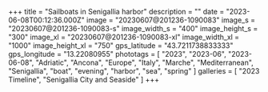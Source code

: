 +++
title = "Sailboats in Senigallia harbor"
description = ""
date = "2023-06-08T00:12:36.000Z"
image = "20230607@201236-1090083"
image_s = "20230607@201236-1090083-s"
image_width_s = "400"
image_height_s = "300"
image_xl = "20230607@201236-1090083-xl"
image_width_xl = "1000"
image_height_xl = "750"
gps_latitude = "43.7211738833333"
gps_longitude = "13.22080955"
phototags = [ "2023", "2023-06", "2023-06-08", "Adriatic", "Ancona", "Europe", "Italy", "Marche", "Mediterranean", "Senigallia", "boat", "evening", "harbor", "sea", "spring" ]
galleries = [ "2023 Timeline", "Senigallia City and Seaside" ]
+++
